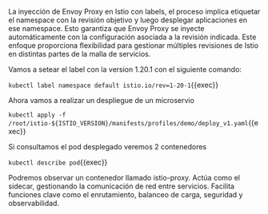 La inyección de Envoy Proxy en Istio con labels, el proceso implica etiquetar el namespace con la revisión objetivo y luego desplegar aplicaciones en ese namespace. Esto garantiza que Envoy Proxy se inyecte automáticamente con la configuración asociada a la revisión indicada. Este enfoque proporciona flexibilidad para gestionar múltiples revisiones de Istio en distintas partes de la malla de servicios.

Vamos a setear el label con la version 1.20.1 con el siguiente comando:

`kubectl label namespace default istio.io/rev=1-20-1`{{exec}}

Ahora vamos a realizar un despliegue de un microservio

`kubectl apply -f /root/istio-${ISTIO_VERSION}/manifests/profiles/demo/deploy_v1.yaml`{{exec}}

Si consultamos el pod desplegado veremos 2 contenedores

`kubectl describe pod`{{exec}}

Podremos observar un contenedor llamado istio-proxy. Actúa como el sidecar, gestionando la comunicación de red entre servicios. Facilita funciones clave como el enrutamiento, balanceo de carga, seguridad y observabilidad.